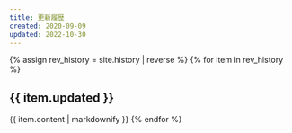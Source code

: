 ```yaml
---
title: 更新履歴
created: 2020-09-09
updated: 2022-10-30
---
```

{% assign rev_history = site.history | reverse %}
{% for item in rev_history %}
## <a name="{{ item.updated }}">{{ item.updated }}</a>
{{ item.content | markdownify }}
{% endfor %}
